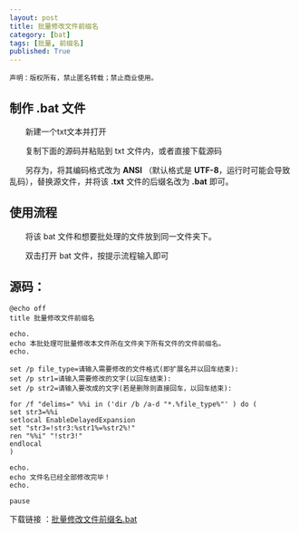 ```yaml
---
layout: post
title: 批量修改文件前缀名
category: [bat]
tags: [批量, 前缀名]
published: True
---
```


`声明：版权所有，禁止匿名转载；禁止商业使用。`



## 制作 .bat 文件


　　新建一个txt文本并打开

　　复制下面的源码并粘贴到 txt 文件内，或者直接下载源码

　　另存为，将其编码格式改为 **ANSI** （默认格式是 **UTF-8**，运行时可能会导致乱码），替换源文件，并将该 **.txt** 文件的后缀名改为 **.bat** 即可。





## 使用流程

　　将该 bat 文件和想要批处理的文件放到同一文件夹下。

　　双击打开 bat 文件，按提示流程输入即可





## 源码：

```ANSI
@echo off
title 批量修改文件前缀名

echo.
echo 本批处理可批量修改本文件所在文件夹下所有文件的文件前缀名。
echo.

set /p file_type=请输入需要修改的文件格式(即扩展名并以回车结束):
set /p str1=请输入需要修改的文字(以回车结束):
set /p str2=请输入要改成的文字(若是删除则直接回车，以回车结束):

for /f "delims=" %%i in ('dir /b /a-d "*.%file_type%"' ) do (
set str3=%%i
setlocal EnableDelayedExpansion
set "str3=!str3:%str1%=%str2%!"
ren "%%i" "!str3!"
endlocal
)

echo.
echo 文件名已经全部修改完毕！
echo.

pause
```

下载链接 ：[批量修改文件前缀名.bat](\public\img\bat\批量修改文件前缀名.bat)